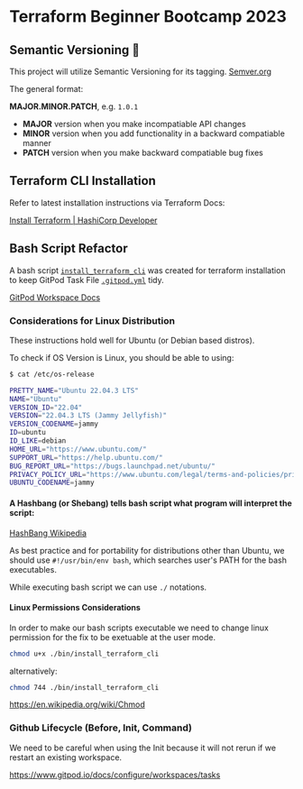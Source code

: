 # Terraform Beginner Bootcamp 2023

## Semantic Versioning :mage:

This project will utilize Semantic Versioning for its tagging.
[Semver.org](https://semver.org)

The general format:

**MAJOR.MINOR.PATCH**, e.g. `1.0.1`

- **MAJOR** version when you make incompatiable API changes
- **MINOR** version when you add functionality in a backward compatiable manner
- **PATCH** version when you make backward compatiable bug fixes


## Terraform CLI Installation

Refer to latest installation instructions via Terraform Docs:

[Install Terraform | HashiCorp Developer](https://developer.hashicorp.com/terraform/tutorials/aws-get-started/install-cli)


## Bash Script Refactor

A bash script [`install_terraform_cli`](./bin/install_terraform_cli) was created for terraform installation to keep GitPod Task File [`.gitpod.yml`](.gitpod.yml) tidy.


[GitPod Workspace Docs](https://www.gitpod.io/docs/configure/workspaces/tasks)


### Considerations for Linux Distribution

These instructions hold well for Ubuntu (or Debian based distros). 

To check if OS Version is Linux, you should be able to using:

```sh
$ cat /etc/os-release 

PRETTY_NAME="Ubuntu 22.04.3 LTS"
NAME="Ubuntu"
VERSION_ID="22.04"
VERSION="22.04.3 LTS (Jammy Jellyfish)"
VERSION_CODENAME=jammy
ID=ubuntu
ID_LIKE=debian
HOME_URL="https://www.ubuntu.com/"
SUPPORT_URL="https://help.ubuntu.com/"
BUG_REPORT_URL="https://bugs.launchpad.net/ubuntu/"
PRIVACY_POLICY_URL="https://www.ubuntu.com/legal/terms-and-policies/privacy-policy"
UBUNTU_CODENAME=jammy
```


#### A Hashbang (or Shebang) tells bash script what program will interpret the script:

[HashBang Wikipedia](https://en.wikipedia.org/wiki/Shebang_(Unix))

As best practice and for portability for distributions other than Ubuntu, we should use `#!/usr/bin/env bash`, which searches user's PATH for the bash executables.

While executing bash script we can use `./` notations.

#### Linux Permissions Considerations

In order to make our bash scripts executable we need to change linux permission for the fix to be exetuable at the user mode.

```sh
chmod u+x ./bin/install_terraform_cli
```

alternatively:

```sh
chmod 744 ./bin/install_terraform_cli
```

https://en.wikipedia.org/wiki/Chmod

### Github Lifecycle (Before, Init, Command)

We need to be careful when using the Init because it will not rerun if we restart an existing workspace.

https://www.gitpod.io/docs/configure/workspaces/tasks